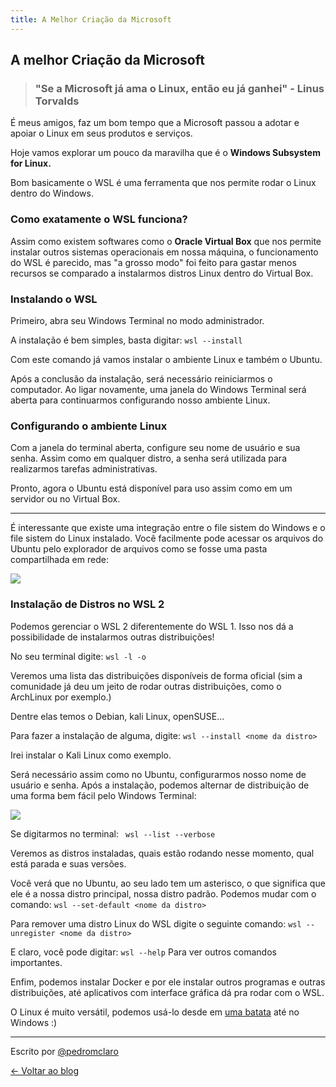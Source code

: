 ```yaml
---
title: A Melhor Criação da Microsoft
---
```

## A melhor Criação da Microsoft
> ### "Se a Microsoft já ama o Linux, então eu já ganhei" - Linus Torvalds

É meus amigos, faz um bom tempo que a Microsoft passou a adotar e apoiar o Linux em seus produtos e serviços.

Hoje vamos explorar um pouco da maravilha que é o **Windows Subsystem for Linux.**

Bom basicamente o WSL é uma ferramenta que nos permite rodar o Linux dentro do Windows.

### Como exatamente o WSL funciona?

Assim como existem softwares como o **Oracle Virtual Box** que nos permite instalar outros sistemas operacionais em nossa máquina, o funcionamento do WSL é parecido, mas "a grosso modo" foi feito para gastar menos recursos se comparado a instalarmos distros Linux dentro do Virtual Box.

### Instalando o WSL

Primeiro, abra seu Windows Terminal no modo administrador.

A instalação é bem simples, basta digitar: `wsl --install`

Com este comando já vamos instalar o ambiente Linux e também o Ubuntu.

Após a conclusão da instalação, será necessário reiniciarmos o computador. Ao ligar novamente, uma janela do Windows Terminal será aberta para continuarmos configurando nosso ambiente Linux.

### Configurando o ambiente Linux

Com a janela do terminal aberta, configure seu nome de usuário e sua senha. Assim como em qualquer distro, a senha será utilizada para realizarmos tarefas administrativas.

Pronto, agora o Ubuntu está disponível para uso assim como em um servidor ou no Virtual Box.
___

É interessante que existe uma integração entre o file sistem do Windows e o file sistem do Linux instalado.
Você facilmente pode acessar os arquivos do Ubuntu pelo explorador de arquivos como se fosse uma pasta compartilhada em rede:

![](https://i.ibb.co/n3Mj05X/wsl.gif)

### Instalação de Distros no WSL 2

Podemos gerenciar o WSL 2 diferentemente do WSL 1. Isso nos dá a possibilidade de instalarmos outras distribuições!

No seu terminal digite: `wsl -l -o`

Veremos uma lista das distribuições disponíveis de forma oficial (sim a comunidade já deu um jeito de rodar outras distribuições, como o ArchLinux por exemplo.)

Dentre elas temos o Debian, kali Linux, openSUSE...

Para fazer a instalação de alguma, digite: `wsl --install <nome da distro>`

Irei instalar o Kali Linux como exemplo.

Será necessário assim como no Ubuntu, configurarmos nosso nome de usuário e senha. Após a instalação, podemos alternar de distribuição de uma forma bem fácil pelo Windows Terminal:

![](https://i.ibb.co/N3J8B2S/wsl-kali.gif)

Se digitarmos no terminal: ` wsl --list --verbose`

Veremos as distros instaladas, quais estão rodando nesse momento, qual está parada e suas versões.

Você verá que no Ubuntu, ao seu lado tem um asterisco, o que significa que ele é a nossa distro principal, nossa distro padrão. Podemos mudar com o comando: `wsl --set-default <nome da distro>`

Para remover uma distro Linux do WSL digite o seguinte comando: `wsl --unregister <nome da distro>`

E claro, você pode digitar: `wsl --help` Para ver outros comandos importantes.

Enfim, podemos instalar Docker e por ele instalar outros programas e outras distribuições, até aplicativos com interface gráfica dá pra rodar com o WSL.

O Linux é muito versátil, podemos usá-lo desde em [uma batata](https://www.bbspot.com/news/2008/12/linux-on-a-potato.html) até no Windows :)

---

Escrito por [@pedromclaro](https://www.pedromclaro.com)

[← Voltar ao blog](https://blog.pedromclaro.com)